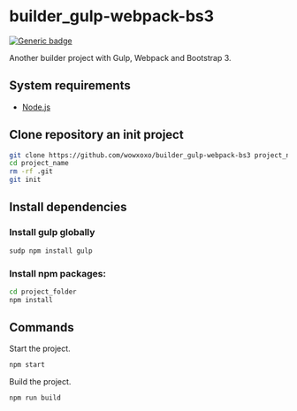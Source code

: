 # builder_gulp-webpack-bs3

[![Generic badge](https://img.shields.io/badge/version-2.0.0-<COLOR>.svg)](https://github.com/wowxoxo/builder_gulp-webpack-bs3)

Another builder project with Gulp, Webpack and Bootstrap 3.

## System requirements

- [Node.js](https://nodejs.org)

## Clone repository an init project

```Bash
git clone https://github.com/wowxoxo/builder_gulp-webpack-bs3 project_name
cd project_name
rm -rf .git
git init
```

## Install dependencies

### Install gulp globally

```Bash
sudp npm install gulp
```

### Install npm packages:

```Bash
cd project_folder
npm install
```

## Commands

Start the project.

```Bash
npm start
```

Build the project.

```Bash
npm run build
```
